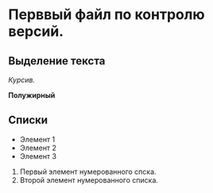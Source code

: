 # Перввый файл по контролю версий.

## Выделение текста

*Курсив.*

**Полужирный**

## Списки

* Элемент 1
* Элемент 2
* Элемент 3

1. Первый элемент нумерованного спска.
2. Второй элемент нумерованного списка.

